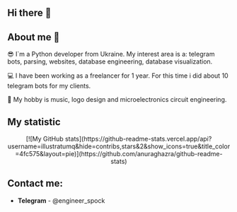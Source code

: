 ## Hi there 🖖

## About me 📝

😎 I`m a Python developer from Ukraine. My interest area is a: telegram bots, parsing, websites, database engineering, 
database visualization.


💻 I have been working as a freelancer for 1 year. For this time i did about 10 telegram bots for my clients. 


🎸 My hobby is music, logo design and microelectronics circuit engineering. 


## My statistic

<div align="center">[![My GitHub stats](https://github-readme-stats.vercel.app/api?username=illustratumq&hide=contribs,stars&2&show_icons=true&title_color=4fc575&layout=pie)](https://github.com/anuraghazra/github-readme-stats)</div>

## Contact me:
  - **Telegram** - @engineer_spock
